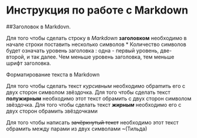 # Инструкция по работе с Markdown

##Заголовок в Markdovn.

Для того чтобы сделать строку в *Markdown* **заголовком** необходимо в начале строки поставить несколько символов * Количество символов будет означать уровень заголовка : одна - первый уровень, две- второй, и так далее. Чем меньше уровень заголовка, тем меньше шрифт заголовка.

Форматирование текста в Markdown

Для того чтобы сделать текст *курсивным* необходимо обрamить его с двух сторон символом звёздочка.
Для того чтобы сделать текст **полужирным** необходимо этот текст обрамить с двух сторон символом звёздочка. Для того чтобы сделать текст ***жирным*** необходимо его с двух сторон обрамить звёздочками

Для того чтобы написать ~~зачёркнутый текст~~ необходимо этот текст обрамить между парами из двух символами ~(Тильда)